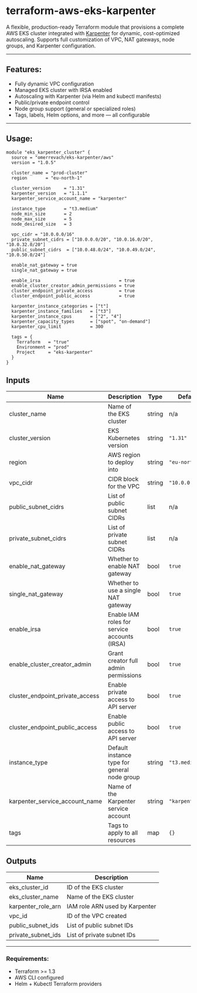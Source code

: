 # terraform-aws-eks-karpenter

A flexible, production-ready Terraform module that provisions a complete AWS EKS cluster integrated with [Karpenter](https://karpenter.sh) for dynamic, cost-optimized autoscaling. Supports full customization of VPC, NAT gateways, node groups, and Karpenter configuration.

---

## Features:

- Fully dynamic VPC configuration
- Managed EKS cluster with IRSA enabled
- Autoscaling with Karpenter (via Helm and kubectl manifests)
- Public/private endpoint control
- Node group support (general or specialized roles)
- Tags, labels, Helm options, and more — all configurable

---

## Usage:

```hcl
module "eks_karpenter_cluster" {
  source = "omerrevach/eks-karpenter/aws"
  version = "1.0.5"

  cluster_name = "prod-cluster"
  region       = "eu-north-1"

  cluster_version     = "1.31"
  karpenter_version   = "1.1.1"
  karpenter_service_account_name = "karpenter"

  instance_type       = "t3.medium"
  node_min_size       = 2
  node_max_size       = 5
  node_desired_size   = 3

  vpc_cidr = "10.0.0.0/16"
  private_subnet_cidrs = ["10.0.0.0/20", "10.0.16.0/20", "10.0.32.0/20"]
  public_subnet_cidrs  = ["10.0.48.0/24", "10.0.49.0/24", "10.0.50.0/24"]

  enable_nat_gateway = true
  single_nat_gateway = true

  enable_irsa                              = true
  enable_cluster_creator_admin_permissions = true
  cluster_endpoint_private_access          = true
  cluster_endpoint_public_access           = true

  karpenter_instance_categories = ["t"]
  karpenter_instance_families   = ["t3"]
  karpenter_instance_cpus       = ["2", "4"]
  karpenter_capacity_types      = ["spot", "on-demand"]
  karpenter_cpu_limit           = 300

  tags = {
    Terraform   = "true"
    Environment = "prod"
    Project     = "eks-karpenter"
  }
}
```

## Inputs

| Name | Description | Type | Default | Required |
|------|-------------|------|---------|:--------:|
| cluster_name | Name of the EKS cluster | string | n/a | yes |
| cluster_version | EKS Kubernetes version | string | `"1.31"` | no |
| region | AWS region to deploy into | string | `"eu-north-1"` | no |
| vpc_cidr | CIDR block for the VPC | string | `"10.0.0.0/16"` | no |
| public_subnet_cidrs | List of public subnet CIDRs | list | n/a | yes |
| private_subnet_cidrs | List of private subnet CIDRs | list | n/a | yes |
| enable_nat_gateway | Whether to enable NAT gateway | bool | `true` | no |
| single_nat_gateway | Whether to use a single NAT gateway | bool | `true` | no |
| enable_irsa | Enable IAM roles for service accounts (IRSA) | bool | `true` | no |
| enable_cluster_creator_admin | Grant creator full admin permissions | bool | `true` | no |
| cluster_endpoint_private_access | Enable private access to API server | bool | `true` | no |
| cluster_endpoint_public_access | Enable public access to API server | bool | `true` | no |
| instance_type | Default instance type for general node group | string | `"t3.medium"` | no |
| karpenter_service_account_name | Name of the Karpenter service account | string | `"karpenter"` | no |
| tags | Tags to apply to all resources | map | `{}` | no |

## Outputs

| Name | Description |
|------|-------------|
| eks_cluster_id | ID of the EKS cluster |
| eks_cluster_name | Name of the EKS cluster |
| karpenter_role_arn | IAM role ARN used by Karpenter |
| vpc_id | ID of the VPC created |
| public_subnet_ids | List of public subnet IDs |
| private_subnet_ids | List of private subnet IDs |

---

### Requirements:

- Terraform >= 1.3
- AWS CLI configured
- Helm + Kubectl Terraform providers